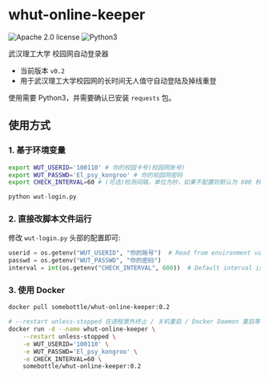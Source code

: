 # whut-online-keeper

![Apache 2.0 license](https://img.shields.io/hexpm/l/plug) ![Python3](https://img.shields.io/pypi/pyversions/P)

武汉理工大学 校园网自动登录器  

* 当前版本 `v0.2`  
* 用于武汉理工大学校园网的长时间无人值守自动登陆及掉线重登  

使用需要 Python3，并需要确认已安装 `requests` 包。  

## 使用方式

### 1. 基于环境变量

```sh
export WUT_USERID='100110' # 你的校园卡号(校园网账号)
export WUT_PASSWD='El_psy_kongroo' # 你的校园网密码
export CHECK_INTERVAL=60 # (可选)检测间隔，单位为秒，如果不配置则默认为 600 秒

python wut-login.py
```

### 2. 直接改脚本文件运行

修改 `wut-login.py` 头部的配置即可:  

```python
userid = os.getenv("WUT_USERID", "你的账号")  # Read from environment variable by default
passwd = os.getenv("WUT_PASSWD", "你的密码")
interval = int(os.getenv("CHECK_INTERVAL", 600))  # Default interval is 600 seconds
```

### 3. 使用 Docker

```sh
docker pull somebottle/whut-online-keeper:0.2

# --restart unless-stopped 在进程意外终止 / 关机重启 / Docker Daemon 重启等情况下自动重启
docker run -d --name whut-online-keeper \
    --restart unless-stopped \
    -e WUT_USERID='100110' \
    -e WUT_PASSWD='El_psy_kongroo' \
    -e CHECK_INTERVAL=60 \
    somebottle/whut-online-keeper:0.2
```